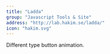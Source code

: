 ```yaml
---
title: "Ladda"
group: "Javascript Tools & Site"
address: "http://lab.hakim.se/ladda/"
icon: "hakim.svg"
---
```

Different type button animation.
